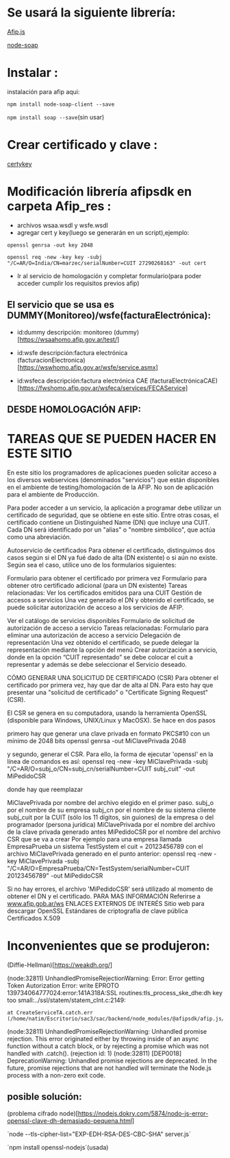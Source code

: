  # Se usará la siguiente librería:
   [Afip.js](https://github.com/nataliaMarzec/afip.js)

   [node-soap](https://www.npmjs.com/package/soap)
   
   
 # Instalar :

  instalación para afip aqui:

  `npm install node-soap-client --save`

  `npm install soap --save`(sin usar)


 # Crear certificado y clave : 

 [certykey](http://www.afip.gob.ar/ws/WSASS/html/generarcsr.html)


# Modificación librería afipsdk en carpeta Afip_res :
  - archivos wsaa.wsdl y wsfe.wsdl
  - agregar cert y key(luego se generarán en un script),ejemplo:

   `openssl genrsa -out key 2048`

   `openssl req -new -key key -subj "/C=AR/O=India/CN=marzec/serialNumber=CUIT 27290268163" -out cert`

  - Ir al servicio de homologación y completar formulario(para poder acceder cumplir los requisitos previos afip)

## El servicio que se usa es DUMMY(Monitoreo)/wsfe(facturaElectrónica):
- id:dummy descripción: monitoreo
(dummy)[https://wsaahomo.afip.gov.ar/test/]

- id:wsfe   descripción:factura electrónica  
(facturacionElectronica)[https://wswhomo.afip.gov.ar/wsfe/service.asmx]

- id:wsfeca	descripción:factura electrónica CAE
(facturaElectrónicaCAE)[https://fwshomo.afip.gov.ar/wsfeca/services/FECAService]


## DESDE HOMOLOGACIÓN AFIP:
# TAREAS QUE SE PUEDEN HACER EN ESTE SITIO
En este sitio los programadores de aplicaciones pueden solicitar acceso a los diversos webservices (denominados "servicios") que están disponibles en el ambiente de testing/homologación de la AFIP. No son de aplicación para el ambiente de Producción.

Para poder acceder a un servicio, la aplicación a programar debe utilizar un certificado de seguridad, que se obtiene en este sitio. Entre otras cosas, el certificado contiene un Distinguished Name (DN) que incluye una CUIT. Cada DN será identificado por un "alias" o "nombre simbólico", que actúa como una abreviación.

Autoservicio de certificados
Para obtener el certificado, distinguimos dos casos según si el DN ya fué dado de alta (DN existente) o si aún no existe. Según sea el caso, utilice uno de los formularios siguientes:

Formulario para obtener el certificado por primera vez
Formulario para obtener otro certificado adicional (para un DN existente)
Tareas relacionadas:
Ver los certificados emitidos para una CUIT
Gestión de accesos a servicios
Una vez generado el DN y obtenido el certificado, se puede solicitar autorización de acceso a los servicios de AFIP.

Ver el catálogo de servicios disponibles
Formulario de solicitud de autorización de acceso a servicio
Tareas relacionadas:
Formulario para eliminar una autorización de acceso a servicio
Delegación de representación
Una vez obtenido el certificado, se puede delegar la representación mediante la opción del menú Crear autorización a servicio, donde en la opción “CUIT representado” se debe colocar el cuit a representar y además se debe seleccionar el Servicio deseado.

CÓMO GENERAR UNA SOLICITUD DE CERTIFICADO (CSR)
Para obtener el certificado por primera vez, hay que dar de alta al DN. Para esto hay que presentar una "solicitud de certificado" o "Certificate Signing Request" (CSR).

El CSR se genera en su computadora, usando la herramienta OpenSSL (disponible para Windows, UNIX/Linux y MacOSX). Se hace en dos pasos

primero hay que generar una clave privada en formato PKCS#10 con un mínimo de 2048 bits
openssl genrsa -out MiClavePrivada 2048

y segundo, generar el CSR. Para ello, la forma de ejecutar 'openssl' en la línea de comandos es así:
openssl req -new -key MiClavePrivada -subj "/C=AR/O=subj_o/CN=subj_cn/serialNumber=CUIT subj_cuit" -out MiPedidoCSR

donde hay que reemplazar

MiClavePrivada por nombre del archivo elegido en el primer paso.
subj_o por el nombre de su empresa
subj_cn por el nombre de su sistema cliente
subj_cuit por la CUIT (sólo los 11 dígitos, sin guiones) de la empresa o del programador (persona jurídica)
MiClavePrivada por el nombre del archivo de la clave privada generado antes
MiPedidoCSR por el nombre del archivo CSR que se va a crear
Por ejemplo para
una empresa llamada EmpresaPrueba
un sistema TestSystem
el cuit = 20123456789
con el archivo MiClavePrivada generado en el punto anterior:
openssl req -new -key MiClavePrivada -subj "/C=AR/O=EmpresaPrueba/CN=TestSystem/serialNumber=CUIT 20123456789" -out MiPedidoCSR

Si no hay errores, el archivo 'MiPedidoCSR' será utilizado al momento de obtener el DN y el certificado.
PARA MAS INFORMACIÓN
Referirse a www.afip.gob.ar/ws
ENLACES EXTERNOS DE INTERÉS
Sitio web para descargar OpenSSL
Estándares de criptografía de clave pública
Certificados X.509

# Inconvenientes que se produjeron:
 
(Diffie-Hellman)[https://weakdh.org/]

(node:32811) UnhandledPromiseRejectionWarning: Error: Error getting Token Autorization Error: write EPROTO 139734064777024:error:141A318A:SSL routines:tls_process_ske_dhe:dh key too small:../ssl/statem/statem_clnt.c:2149:

    at CreateServiceTA.catch.err (/home/natim/Escritorio/sac3/sac/backend/node_modules/@afipsdk/afip.js/src/Afip.js:160:9)
(node:32811) UnhandledPromiseRejectionWarning: Unhandled promise rejection. This error originated either by throwing inside of an async function without a catch block, or by rejecting a promise which was not handled with .catch(). (rejection id: 1)
(node:32811) [DEP0018] DeprecationWarning: Unhandled promise rejections are deprecated. In the future, promise rejections that are not handled will terminate the Node.js process with a non-zero exit code.

  ## posible solución:

(problema cifrado node)[https://nodejs.dokry.com/5874/nodo-js-error-openssl-clave-dh-demasiado-pequena.html]

´node --tls-cipher-list="EXP-EDH-RSA-DES-CBC-SHA" server.js´

´npm install openssl-nodejs´(usada)